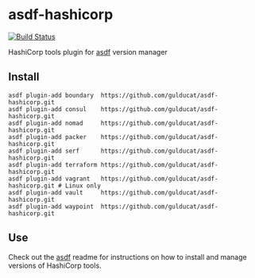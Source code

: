 # asdf-hashicorp

[![Build Status](https://travis-ci.org/gulducat/asdf-hashicorp.svg?branch=master)](https://travis-ci.org/gulducat/asdf-hashicorp)

HashiCorp tools plugin for [asdf](https://github.com/asdf-vm/asdf) version manager

## Install

```
asdf plugin-add boundary  https://github.com/gulducat/asdf-hashicorp.git
asdf plugin-add consul    https://github.com/gulducat/asdf-hashicorp.git
asdf plugin-add nomad     https://github.com/gulducat/asdf-hashicorp.git
asdf plugin-add packer    https://github.com/gulducat/asdf-hashicorp.git
asdf plugin-add serf      https://github.com/gulducat/asdf-hashicorp.git
asdf plugin-add terraform https://github.com/gulducat/asdf-hashicorp.git
asdf plugin-add vagrant   https://github.com/gulducat/asdf-hashicorp.git # Linux only
asdf plugin-add vault     https://github.com/gulducat/asdf-hashicorp.git
asdf plugin-add waypoint  https://github.com/gulducat/asdf-hashicorp.git
```

## Use

Check out the [asdf](https://github.com/asdf-vm/asdf) readme for instructions on how to install and manage versions of HashiCorp tools.
